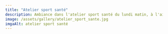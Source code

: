 ```yaml
---
title: "Atelier sport santé"
description: Ambiance dans l'atelier sport santé du lundi matin, à l'aire familiale.
image: /assets/gallery/atelier_sport_sante.jpg
imgaAlt: atelier sport santé
---
```

